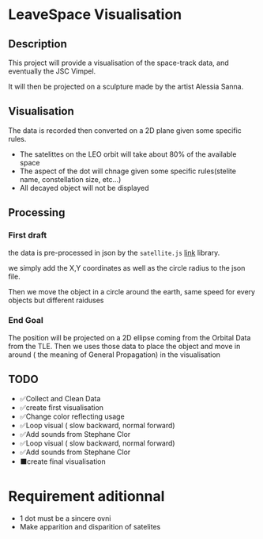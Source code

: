 # LeaveSpace Visualisation

## Description

This project will provide a visualisation of the space-track data, and eventually the JSC Vimpel.

It will then be projected on a sculpture made by the artist Alessia Sanna.

## Visualisation

The data is recorded then converted on a 2D plane given some specific rules.

- The satelittes on the LEO orbit will take about 80% of the available space
- The aspect of the dot will chnage given some specific rules(stelite name, constellation size, etc...)
- All decayed object will not be displayed

## Processing

### First draft

the data is pre-processed in json by the `satellite.js` [link](https://github.com/shashwatak/satellite-js) library.

we simply add the X,Y coordinates as well as the circle radius to the json file.

Then we move the object in a circle around the earth, same speed for every objects but different raiduses

### End Goal

The position will be projected on a 2D ellipse coming from the Orbital Data from the TLE.
Then we uses those data to place the object and move in around ( the meaning of General Propagation) in the visualisation

## TODO

- ✅Collect and Clean Data
- ✅create first visualisation
- ✅Change color reflecting usage
- ✅Loop visual ( slow backward, normal forward)
- ✅Add sounds from Stephane Clor
- ✅Loop visual ( slow backward, normal forward)
- ✅Add sounds from Stephane Clor
- ⬛create final visualisation

# Requirement aditionnal

- 1 dot must be a sincere ovni
- Make apparition and disparition of satelites
